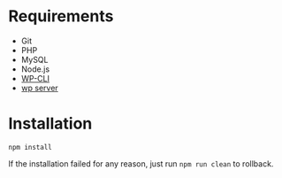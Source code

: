 # Requirements

* Git
* PHP
* MySQL
* Node.js
* [WP-CLI](http://wp-cli.org/)
* [wp server](https://github.com/wp-cli/server-command)

# Installation

```
npm install
```

If the installation failed for any reason, just run `npm run clean` to rollback.
